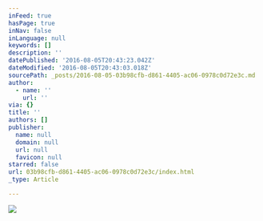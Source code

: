 ```yaml
---
inFeed: true
hasPage: true
inNav: false
inLanguage: null
keywords: []
description: ''
datePublished: '2016-08-05T20:43:23.042Z'
dateModified: '2016-08-05T20:43:03.018Z'
sourcePath: _posts/2016-08-05-03b98cfb-d861-4405-ac06-0978c0d72e3c.md
author:
  - name: ''
    url: ''
via: {}
title: ''
authors: []
publisher:
  name: null
  domain: null
  url: null
  favicon: null
starred: false
url: 03b98cfb-d861-4405-ac06-0978c0d72e3c/index.html
_type: Article

---
```

![](https://the-grid-user-content.s3-us-west-2.amazonaws.com/5209885d-832f-4b9b-a7af-c105246f7889.jpg)